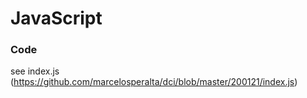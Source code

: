 # JavaScript

### Code

see index.js (https://github.com/marcelosperalta/dci/blob/master/200121/index.js)
